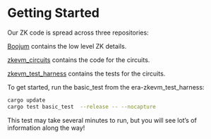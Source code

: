 # Getting Started

Our ZK code is spread across three repositories:

[Boojum](https://github.com/matter-labs/era-boojum/tree/main) contains the low level ZK details.

[zkevm_circuits](https://github.com/matter-labs/era-zkevm_circuits/tree/main) contains the code for the circuits.

[zkevm_test_harness](https://github.com/matter-labs/era-zkevm_test_harness/tree/v1.4.0) contains the tests for the circuits.

To get started,  run the basic_test from the era-zkevm_test_harness:

```bash
cargo update
cargo test basic_test  --release -- --nocapture

```

This test may take several minutes to run, but you will see lot’s of information along the way!